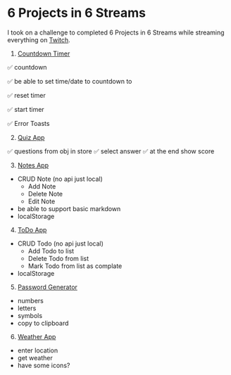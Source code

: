 # 6 Projects in 6 Streams

I took on a challenge to completed 6 Projects in 6 Streams while streaming everything on [Twitch](https://twitch.tv/mrdemonwolf).

1. [Countdown Timer](https://nuxt-timer.surge.sh/)

✅ countdown

✅ be able to set time/date to countdown to

✅ reset timer

✅ start timer

✅ Error Toasts

2. [Quiz App](https://nuxt-quiz.surge.sh)

✅ questions from obj in store
✅ select answer
✅ at the end show score

3. [Notes App]()

- CRUD Note (no api just local)
  - Add Note
  - Delete Note
  - Edit Note
- be able to support basic markdown
- localStorage

4. [ToDo App]()

- CRUD Todo (no api just local)
  - Add Todo to list
  - Delete Todo from list
  - Mark Todo from list as complate
- localStorage

5. [Password Generator]()

- numbers
- letters
- symbols
- copy to clipboard

6. [Weather App]()

- enter location
- get weather
- have some icons?
